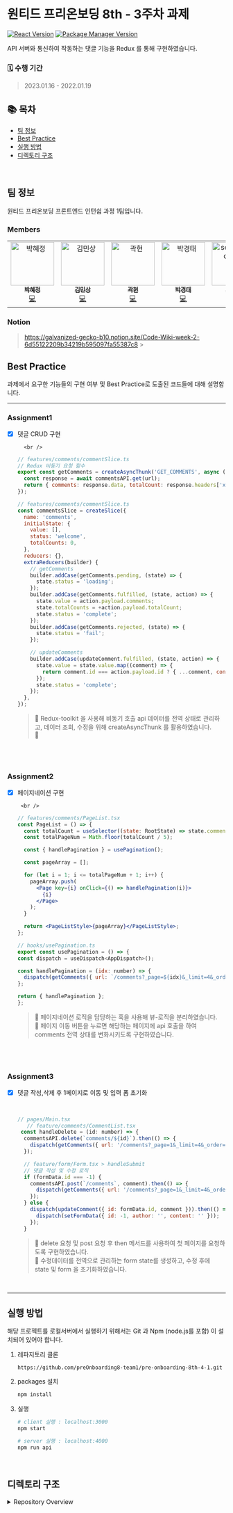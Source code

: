 # 원티드 프리온보딩 8th - 3주차 과제

[![React Version](https://img.shields.io/badge/React-v18.2.0-blue)](https://ko.reactjs.org/)
[![Package Manager Version](https://img.shields.io/badge/npm-v8.12.1-yellow)](https://www.npmjs.com/)

API 서버와 통신하여 작동하는 댓글 기능을 Redux 를 통해 구현하였습니다.

### 🗓 수행 기간

> 2023.01.16 - 2022.01.19

## 📚 목차

- [팀 정보](#팀-정보)
- [Best Practice](#best-practice)
- [실행 방법](#실행-방법)
- [디렉토리 구조](#디렉토리-구조)

<br />

## 팀 정보

원티드 프리온보딩 프론트엔드 인턴쉽 과정 1팀입니다.

### Members

<table>
    <tr>
        <td align="center">
            <a href="https://github.com/hyejj19">
                <img src="https://avatars.githubusercontent.com/u/89173923?v=4" width="100px;" alt="박혜정"/>
                <br />
                <sub>
                    <b>박혜정</b>
                </sub>
            </a>
            <br />
            <a href="https://github.com/preOnboarding8-team1/pre-onboarding-8th-2-1/commits?author=hyejj19" title="Code">💻</a>
        </td>
        <td align="center">
            <a href="https://github.com/minsang98">
                <img src="https://avatars.githubusercontent.com/u/64800318?v=4" width="100px;" alt="김민상"/>
                <br />
                <sub>
                    <b>김민상</b>
                </sub>
            </a>
            <br />
            <a href="https://github.com/preOnboarding8-team1/pre-onboarding-8th-2-1/commits?author=minsang98" title="Code">💻</a>
        </td>
        <td align="center">
            <a href="https://github.com/kwakhyun">
                <img src="https://avatars.githubusercontent.com/u/73919235?v=4" width="100px;" alt="곽현"/>
                <br />
                <sub>
                    <b>곽현</b>
                </sub>
            </a>
            <br />
            <a href="https://github.com/preOnboarding8-team1/pre-onboarding-8th-2-1/commits?author=kwakhyun" title="Code">💻</a>
        </td>
        <td align="center">
            <a href="https://github.com/badmaniacs">
                <img src="https://avatars.githubusercontent.com/u/96967183?v=4" width="100px;" alt="박경태"/>
                <br />
                <sub>
                    <b>박경태</b>
                </sub>
            </a>
            <br />
            <a href="https://github.com/preOnboarding8-team1/pre-onboarding-8th-2-1/commits?author=badmaniacs" title="Code">💻</a>
        </td>
        <td align="center">
            <a href="https://github.com/zkzk8953">
                <img src="https://avatars.githubusercontent.com/u/78520794?s=400&u=355629856caf2969fe39e5cc7f4a07f800e90f5d&v=4" width="100px;" alt="seoungheon lee"/>
                <br />
                <sub>
                    <b>이성헌</b>
                </sub>
            </a>
            <br />
            <a href="https://github.com/preOnboarding8-team1/pre-onboarding-8th-2-1/commits?author=zkzk8953" title="Code">💻</a>
        </td>
        <td align="center">
            <a href="https://github.com/JeongTaekCho">
                <img src="https://avatars.githubusercontent.com/u/92679073?v=4" width="100px;" alt="조정택"/>
                <br />
                <sub>
                    <b>조정택</b>
                </sub>
            </a>
            <br />
            <a href="https://github.com/preOnboarding8-team1/pre-onboarding-8th-2-1/commits?author=JeongTaekCho" title="Code">💻</a>
        </td> 
        <td align="center">
            <a href="https://github.com/aydenote">
                <img src="https://avatars.githubusercontent.com/u/77476077?v=4" width="100px;" alt="최승수"/>
                <br />
                <sub>
                    <b>최승수</b>
                </sub>
            </a>
            <br />
            <a href="https://github.com/preOnboarding8-team1/pre-onboarding-8th-2-1/commits?author=aydenote" title="Code">💻</a>
        </td>                 
    </tr>
</table>

### Notion

> https://galvanized-gecko-b10.notion.site/Code-Wiki-week-2-6d55122209b34219b595097fa55387c8 > <br />

## Best Practice

과제에서 요구한 기능들의 구현 여부 및 Best Practice로 도출된 코드들에 대해 설명합니다.

---

### Assignment1

- [x] 댓글 CRUD 구현

        <br />

  ```jsx
  // features/comments/commentSlice.ts
  // Redux 비동기 요청 함수
  export const getComments = createAsyncThunk('GET_COMMENTS', async ({ url }: { url: string }) => {
    const response = await commentsAPI.get(url);
    return { comments: response.data, totalCount: response.headers['x-total-count'] };
  });

  // features/comments/commentSlice.ts
  const commentsSlice = createSlice({
    name: 'comments',
    initialState: {
      value: [],
      status: 'welcome',
      totalCounts: 0,
    },
    reducers: {},
    extraReducers(builder) {
      // getComments
      builder.addCase(getComments.pending, (state) => {
        state.status = 'loading';
      });
      builder.addCase(getComments.fulfilled, (state, action) => {
        state.value = action.payload.comments;
        state.totalCounts = +action.payload.totalCount;
        state.status = 'complete';
      });
      builder.addCase(getComments.rejected, (state) => {
        state.status = 'fail';
      });

      // updateComments
      builder.addCase(updateComment.fulfilled, (state, action) => {
        state.value = state.value.map((comment) => {
          return comment.id === action.payload.id ? { ...comment, content: action.payload.content } : comment;
        });
        state.status = 'complete';
      });
    },
  });
  ```

  > 📌 Redux-toolkit 을 사용해 비동기 호출 api 데이터를 전역 상태로 관리하고, 데이터 조회, 수정을 위해 createAsyncThunk 를 활용하였습니다.  
  > 📌

## <br />

### Assignment2

- [x] 페이지네이션 구현

       <br />

  ```jsx
  // features/comments/PageList.tsx
  const PageList = () => {
    const totalCount = useSelector((state: RootState) => state.comments.totalCounts);
    const totalPageNum = Math.floor(totalCount / 5);

    const { handlePagination } = usePagination();

    const pageArray = [];

    for (let i = 1; i <= totalPageNum + 1; i++) {
      pageArray.push(
        <Page key={i} onClick={() => handlePagination(i)}>
          {i}
        </Page>
      );
    }

    return <PageListStyle>{pageArray}</PageListStyle>;
  };

  // hooks/usePagination.ts
  export const usePagination = () => {
  const dispatch = useDispatch<AppDispatch>();

  const handlePagination = (idx: number) => {
    dispatch(getComments({ url: `/comments?_page=${idx}&_limit=4&_order=desc&_sort=id` }));
  };

  return { handlePagination };
  };
  ```

  > 📌 페이지네이션 로직을 담당하는 훅을 사용해 뷰-로직을 분리하였습니다.  
  > 📌 페이지 이동 버튼을 누르면 해당하는 페이지에 api 호출을 하여 comments 전역 상태를 변화시키도록 구현하였습니다.

## <br />

### Assignment3

- [x] 댓글 작성,삭제 후 1페이지로 이동 및 입력 폼 초기화

   <br />

  ```jsx
  // pages/Main.tsx
     // feature/comments/CommentList.tsx
   const handleDelete = (id: number) => {
    commentsAPI.delete(`comments/${id}`).then(() => {
      dispatch(getComments({ url: '/comments?_page=1&_limit=4&_order=desc&_sort=id' }));
    });

    // feature/form/Form.tsx > handleSubmit
    // 댓글 작성 및 수정 로직
    if (formData.id === -1) {
      commentsAPI.post(`/comments`, comment).then(() => {
        dispatch(getComments({ url: '/comments?_page=1&_limit=4&_order=desc&_sort=id' }));
      });
    } else {
      dispatch(updateComment({ id: formData.id, comment })).then(() => {
        dispatch(setFormData({ id: -1, author: '', content: '' }));
      });
    }
  ```

  > 📌 delete 요청 및 post 요청 후 then 메서드를 사용하여 첫 페이지를 요청하도록 구현하였습니다.  
  > 📌 수정데이터를 전역으로 관리하는 form state를 생성하고, 수정 후에 state 및 form 을 초기화하였습니다.

<br />

---

## 실행 방법

해당 프로젝트를 로컬서버에서 실행하기 위해서는 Git 과 Npm (node.js를 포함) 이 설치되어 있어야 합니다.

1. 레파지토리 클론

   ```
   https://github.com/preOnboarding8-team1/pre-onboarding-8th-4-1.git
   ```

2. packages 설치

   ```bash
   npm install
   ```

3. 실행

   ```bash
   # client 실행 : localhost:3000
   npm start

   # server 실행 : localhost:4000
   npm run api
   ```

<br />

## 디렉토리 구조

<details>
    <summary>Repository Overview</summary>
    <div>

        ┣ 📂 src
          ┣ 📂 api
          ┃ ┗ 📝 commentsAPI.ts
          ┣ 📂 app
          ┃ ┣ 📝 App.tsx
          ┃ ┗ 📝 store.ts
          ┣ 📂 features
          ┃ ┣ 📂 features
          ┃ ┃ ┣ 📝 CommentList.tsx
          ┃ ┃ ┣ 📝 commentSlice.ts
          ┃ ┃ ┗ 📝 PageList.tsx
          ┃ ┗ 📂 form
          ┃   ┣ 📝 Form.tsx
          ┃   ┗ 📝 formSlice.ts
          ┣ 📂 hooks
          ┃ ┗ 📝 usePagination.ts
          ┣ 📂 pages
          ┃ ┗ 📝 Main.tsx
          ┣ 📂 style
          ┃ ┗ 📝 GlobalStyle.tsx
          ┣ 📂 types
          ┃  ┗ 📝 types.ts
          ┣ 📂 utils
          ┃  ┗ 📝 httpClient.ts
          ┗ 📝 index.tsx

</details>
